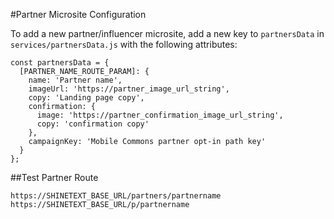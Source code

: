 #Partner Microsite Configuration

To add a new partner/influencer microsite, add a new key to `partnersData` in `services/partnersData.js` with the following attributes: 

```
const partnersData = {
  [PARTNER_NAME_ROUTE_PARAM]: {
    name: 'Partner name',
    imageUrl: 'https://partner_image_url_string',
    copy: 'Landing page copy',
    confirmation: {
      image: 'https://partner_confirmation_image_url_string',
      copy: 'confirmation copy'
    },
    campaignKey: 'Mobile Commons partner opt-in path key'
  }
};
```

##Test Partner Route

```
https://SHINETEXT_BASE_URL/partners/partnername
https://SHINETEXT_BASE_URL/p/partnername
```